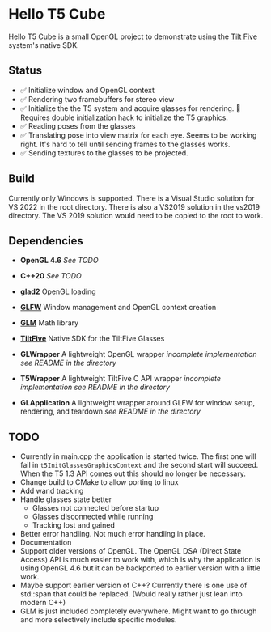 # Hello T5 Cube

Hello T5 Cube is a small OpenGL project to demonstrate using the [Tilt Five](https://www.tiltfive.com/) system's native SDK. 

## Status

- ✅ Initialize window and OpenGL context
- ✅ Rendering two framebuffers for stereo view
- ✅ Initialize the the T5 system and acquire glasses for rendering. 🙁 Requires double initialization hack to initialize the T5 graphics.
- ✅ Reading poses from the glasses
- ✅ Translating pose into view matrix for each eye. Seems to be working right. It's hard to tell until sending frames to the glasses works.
- ✅ Sending textures to the glasses to be projected. 

## Build

Currently only Windows is supported. There is a Visual Studio solution for VS 2022 in the root directory. There is also a VS2019 solution in the vs2019 directory. The VS 2019 solution would need to be copied to the root to work. 

## Dependencies

- **OpenGL 4.6** *See TODO*
- **C++20** *See TODO*
- [**glad2**](https://github.com/Dav1dde/glad/tree/glad2) OpenGL loading   
- [**GLFW**](https://www.glfw.org/) Window management and OpenGL context creation
- [**GLM**](https://github.com/g-truc/glm) Math library
- [**TiltFive**](https://www.tiltfive.com/developers) Native SDK for the TiltFive Glasses

- **GLWrapper** A lightweight OpenGL wrapper *incomplete implementation see README in the directory*
- **T5Wrapper** A lightweight TiltFive C API wrapper *incomplete implementation see README in the directory*
- **GLApplication** A lightweight wrapper around GLFW for window setup, rendering, and teardown *see README in the directory*

## TODO

- Currently in main.cpp the application is started twice. The first one will fail in `t5InitGlassesGraphicsContext` and the second start will succeed. When the T5 1.3 API comes out this should no longer be necessary. 
- Change build to CMake to allow porting to linux
- Add wand tracking
- Handle glasses state better
    - Glasses not connected before startup
    - Glasses disconnected while running
    - Tracking lost and gained
- Better error handling. Not much error handling in place.
- Documentation
- Support older versions of OpenGL. The OpenGL DSA (Direct State Access) API is much easier to work with, which is why the application is using OpenGL 4.6 but it can be backported to earlier version with a little work.
- Maybe support earlier version of C++? Currently there is one use of std::span that could be replaced. (Would really rather just lean into modern C++) 
- GLM is just included completely everywhere. Might want to go through and more selectively include specific modules.


